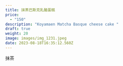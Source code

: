 ```yaml
---
title: 抹茶巴斯克乳酪蛋糕
price:
  - "150"
description: "Koyamaen Matcha Basque cheese cake "
draft: true
weight: 20
image: images/img_1231.jpeg
date: 2023-08-18T16:35:12.560Z
---
```

抹茶